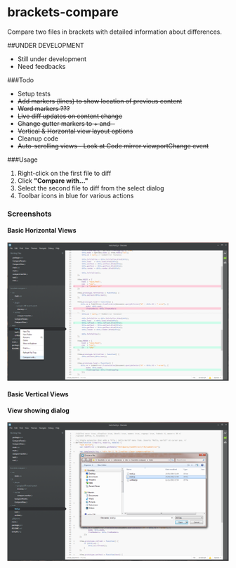 brackets-compare
=======================

Compare two files in brackets with detailed information about differences.

##UNDER DEVELOPMENT

* Still under development
* Need feedbacks

###Todo

* Setup tests
* ~~Add markers (lines) to show location of previous content~~
* ~~Word markers ???~~
* ~~Live diff updates on content change~~
* ~~Change gutter markers to + and -~~
* ~~Vertical & Horzontal view layout options~~
* Cleanup code
* ~~Auto-scrolling views - Look at Code mirror viewportChange event~~

###Usage

1. Right-click on the first file to diff
2. Click **"Compare with..."**
3. Select the second file to diff from the select dialog 
4. Toolbar icons in blue for various actions

### Screenshots

#### Basic Horizontal Views
![sample screenshot 1](sample.png "Brackets compare usage")

#### Basic Vertical Views


#### View showing dialog
![sample screenshot 2](sample2.png "Brackets compare usage showing select dialog")